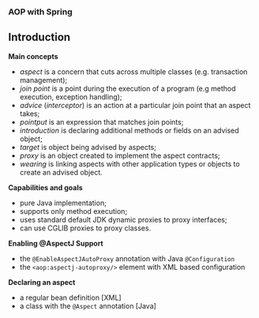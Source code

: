 ### AOP with Spring

## Introduction

**Main concepts**

- *aspect* is a concern that cuts across multiple classes (e.g. transaction management);
- *join point* is a point during the execution of a program (e.g method execution, exception handling); 
- *advice* (*interceptor*) is an action at a particular join point that an aspect takes;
- *pointput* is an expression that matches join points;
- *introduction* is declaring additional methods or fields on an advised object;
- *target* is object being advised by aspects;
- *proxy* is an object created to implement the aspect contracts;
- *wearing* is linking aspects with other application types or objects to create an advised object.

**Capabilities and goals**

- pure Java implementation;
- supports only method execution;
- uses standard default JDK dynamic proxies to proxy interfaces;
- can use CGLIB proxies to proxy classes.

**Enabling @AspectJ Support**

- the `@EnableAspectJAutoProxy` annotation with Java `@Configuration`
- the `<aop:aspectj-autoproxy/>` element with XML based configuration

**Declaring an aspect**

- a regular bean definition [XML]
- a class with the `@Aspect` annotation [Java]
